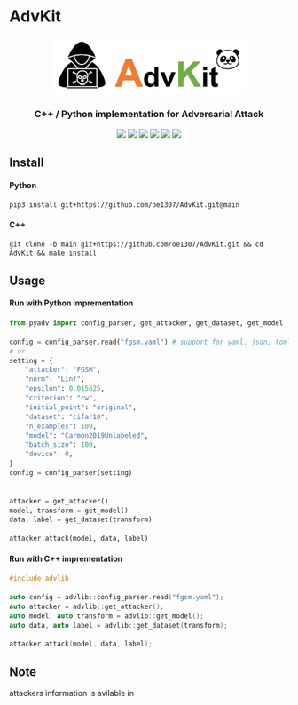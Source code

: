 # AdvKit

<div align="center"><img alt="AdvKit" width=70% src="https://github.com/oe1307/AdvKit/blob/images/advkit.png?raw=true"></div>
<div align="center"><h3>C++ / Python implementation for Adversarial Attack</h3></div>

<div align="center">
<img src="https://img.shields.io/github/license/oe1307/AdvKit?logo=open-source-initiative&logoColor=green">
<img src="https://img.shields.io/badge/python-3.11-blue.svg">
<img src="https://img.shields.io/github/last-commit/oe1307/AdvKit?logo=git&logoColor=white">
<img src="https://img.shields.io/github/issues/oe1307/AdvKit?logo=github&logoColor=white">
<img src="https://img.shields.io/github/issues-pr/oe1307/AdvKit?logo=github&logoColor=white">
<img src="https://img.shields.io/github/languages/code-size/oe1307/AdvKit?logo=github&logoColor=white">
</div>

## Install

#### Python

```
pip3 install git+https://github.com/oe1307/AdvKit.git@main
```

#### C++

```
git clone -b main git+https://github.com/oe1307/AdvKit.git && cd AdvKit && make install
```

## Usage

#### Run with Python imprementation

```python
from pyadv import config_parser, get_attacker, get_dataset, get_model

config = config_parser.read("fgsm.yaml") # support for yaml, json, toml
# or
setting = {
    "attacker": "FGSM",
    "norm": "Linf",
    "epsilon": 0.015625,
    "criterion": "cw",
    "initial_point": "original",
    "dataset": "cifar10",
    "n_examples": 100,
    "model": "Carmon2019Unlabeled",
    "batch_size": 100,
    "device": 0,
}
config = config_parser(setting)


attacker = get_attacker()
model, transform = get_model()
data, label = get_dataset(transform)

attacker.attack(model, data, label)

```

#### Run with C++ imprementation

```c++
#include advlib

auto config = advlib::config_parser.read("fgsm.yaml");
auto attacker = advlib::get_attacker();
auto model, auto transform = advlib::get_model();
auto data, auto label = advlib::get_dataset(transform);

attacker.attack(model, data, label);
```

## Note

attackers information is avilable in []()
